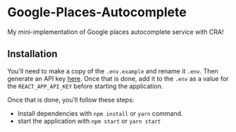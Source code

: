 # Google-Places-Autocomplete

My mini-implementation of Google places autocomplete service with CRA!

## Installation
You'll need to make a copy of the `.env.example` and rename it `.env`. Then generate an API key [here](https://developers.google.com/maps/documentation/javascript/). Once that is done, add it to the `.env` as a value for the `REACT_APP_API_KEY` before starting the application.

Once that is done, you'll follow these steps:

- Install dependencies with `npm install` or `yarn` command.
- start the application with `npm start` or `yarn start`



